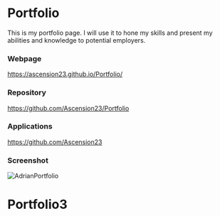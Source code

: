 # Portfolio

This is my portfolio page. I will use it to hone my skills and present my abilities and knowledge to potential employers.

### Webpage
https://ascension23.github.io/Portfolio/

### Repository
https://github.com/Ascension23/Portfolio

### Applications
https://github.com/Ascension23

### Screenshot
![AdrianPortfolio](https://user-images.githubusercontent.com/77472152/118381096-3bef5b80-b59c-11eb-8de6-19a271ac6fdc.png)



# Portfolio3
